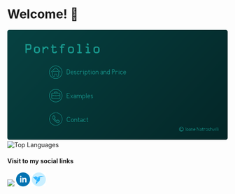 # Welcome! 💖


<!--THIS PART IS COMENTED-->
<!--![Ioane's GitHub stats](https://github-readme-stats.vercel.app/api?username=ioane-stacks&show_icons=true)
![Top Languages](https://github-readme-stats.vercel.app/api/top-langs/?username=ioane-stacks&layout=compact)
<a href="https://ioane-stacks.github.io/MyPortfolio/">
  <img width="495" src="https://raw.githubusercontent.com/ioane-stacks/Ressources-For-Everything/8160f76aa825c5d8edcbe7894f80c7a363227abc/MyPortfolio/Portfolio.svg" />
</a>-->
<!--THIS PART IS COMENTED-->


[![IOANE](https://raw.githubusercontent.com/ioane-stacks/Ressources-For-Everything/122bc05fe08b214bec259c4235e7c378004f0d54/MyPortfolio/Portfolio.svg)](https://ioane-stacks.github.io/MyPortfolio/)
![Top Languages](https://github-readme-stats.vercel.app/api/top-langs/?username=ioane-stacks&theme=tokyonight&hide_border=true&bg_color=DEG,064141,042627&title_color=189e94&card_width=350)

<h4>Visit to my social links</h4>
<a href="https://www.facebook.com/ioanestacks/" ><img width="32" src="https://facebookbrand.com/wp-content/uploads/2019/04/f_logo_RGB-Hex-Blue_512.png"></a>
<a href="https://www.linkedin.com/in/ioanestack/" ><img width="32" src="https://raw.githubusercontent.com/ioane-stacks/Ressources-For-Everything/5bdfa59f6d296bad062500bf3d5447fb61ea3f18/SocialIcons/Linkedin.svg"></a>
<a href="https://www.freelancer.com/u/ioanestacks3" ><img width="32" src="https://raw.githubusercontent.com/ioane-stacks/Ressources-For-Everything/5bdfa59f6d296bad062500bf3d5447fb61ea3f18/SocialIcons/Freelancer.svg"></a>
